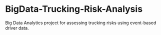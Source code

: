 # BigData-Trucking-Risk-Analysis
Big Data Analytics project for assessing trucking risks using event-based driver data.
